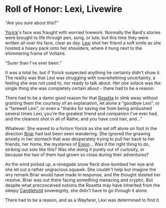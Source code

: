 # Roll of Honor: Lexi, Livewire

"Are you sure about this?"

[Yorick](../../heroes-of-rathe/other.md#yorick-weaver-of-tales)'s face was fraught with worried linework. Normally the Bard's stories were brought to life through pen, song, or lute, but this time they were written all over his face, clear as day. [Lexi](../../heroes-of-rathe/lexi-about.md) shot her friend a soft smile as she hoisted a heavy pack onto her shoulders, where it hung next to the shimmering frame of Voltaire.

"Surer than I've ever been."

It was a total lie, but if Yorick suspected anything he certainly didn't show it. The reality was that Lexi was struggling with overwhelming uncertainty, a feeling she was not used to, nor ready to talk about. Her one solace was the single thing she was completely certain about - there had to be a reason.

There had to be a damn good reason for that [Rosetta](../../main-story/05-tales-of-aria/briar-warden-of-thorns-story.md) to slink away without granting them the courtesy of an explanation, let alone a "goodbye Lexi", or a "farewell Lexi", or even a "thanks for saving me from being ambushed several times Lexi, you're the greatest friend and companion I've ever had, and the cleanest shot in all of Rathe, and you have cool hair, and..."

Whatever. She waved to a forlorn Yorick as she set off alone on foot in the direction [Briar](../../heroes-of-rathe/briar-about.md) had last been seen wandering. She ignored the gnawing anxiety in her stomach that was desperately trying to pull her back to her friends, her home, the mysteries of [Enion](../../main-story/05-tales-of-aria/wonders-of-the-wayfarer.md)... Was it the right thing to do, striking out solo like this? Was she doing it purely out of curiosity, or because the two of them had grown so close during their adventures?

As the wind picked up, a renegade snow fleck dive-bombed her eye and she let out a rather ungracious squawk. She couldn't help but imagine the wry remark Briar would have made in response, and the thought steeled her resolve. Briar was out there facing something menacing and cryptic. But despite what preconceived notions the Rosetta may have inherited from the sleepy [Candlehold](../../world-of-rathe/aria/the-land-of-legends.md#candlehold) sovereignty, she didn't have to go through it alone.

There had to be a reason, and as a Wayfarer, Lexi was determined to find it.
